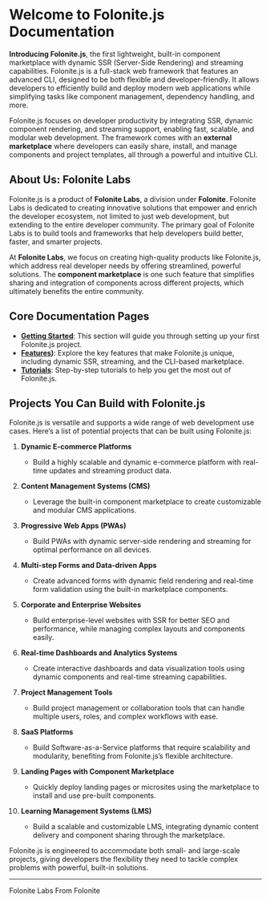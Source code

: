 # Welcome to Folonite.js Documentation

**Introducing Folonite.js**, the first lightweight, built-in component marketplace with dynamic SSR (Server-Side Rendering) and streaming capabilities. Folonite.js is a full-stack web framework that features an advanced CLI, designed to be both flexible and developer-friendly. It allows developers to efficiently build and deploy modern web applications while simplifying tasks like component management, dependency handling, and more.

Folonite.js focuses on developer productivity by integrating SSR, dynamic component rendering, and streaming support, enabling fast, scalable, and modular web development. The framework comes with an **external marketplace** where developers can easily share, install, and manage components and project templates, all through a powerful and intuitive CLI.

## About Us: Folonite Labs

Folonite.js is a product of **Folonite Labs**, a division under **Folonite**. Folonite Labs is dedicated to creating innovative solutions that empower and enrich the developer ecosystem, not limited to just web development, but extending to the entire developer community. The primary goal of Folonite Labs is to build tools and frameworks that help developers build better, faster, and smarter projects.

At **Folonite Labs**, we focus on creating high-quality products like Folonite.js, which address real developer needs by offering streamlined, powerful solutions. The **component marketplace** is one such feature that simplifies sharing and integration of components across different projects, which ultimately benefits the entire community.

## Core Documentation Pages

- **[Getting Started](./getting-started.md)**: This section will guide you through setting up your first Folonite.js project.
- **[Features](features.md))**: Explore the key features that make Folonite.js unique, including dynamic SSR, streaming, and the CLI-based marketplace.
- **[Tutorials](./tutorials.md)**: Step-by-step tutorials to help you get the most out of Folonite.js.

## Projects You Can Build with Folonite.js

Folonite.js is versatile and supports a wide range of web development use cases. Here’s a list of potential projects that can be built using Folonite.js:

1. **Dynamic E-commerce Platforms**
   - Build a highly scalable and dynamic e-commerce platform with real-time updates and streaming product data.
   
2. **Content Management Systems (CMS)**
   - Leverage the built-in component marketplace to create customizable and modular CMS applications.

3. **Progressive Web Apps (PWAs)**
   - Build PWAs with dynamic server-side rendering and streaming for optimal performance on all devices.

4. **Multi-step Forms and Data-driven Apps**
   - Create advanced forms with dynamic field rendering and real-time form validation using the built-in marketplace components.

5. **Corporate and Enterprise Websites**
   - Build enterprise-level websites with SSR for better SEO and performance, while managing complex layouts and components easily.

6. **Real-time Dashboards and Analytics Systems**
   - Create interactive dashboards and data visualization tools using dynamic components and real-time streaming capabilities.

7. **Project Management Tools**
   - Build project management or collaboration tools that can handle multiple users, roles, and complex workflows with ease.

8. **SaaS Platforms**
   - Build Software-as-a-Service platforms that require scalability and modularity, benefiting from Folonite.js’s flexible architecture.

9. **Landing Pages with Component Marketplace**
   - Quickly deploy landing pages or microsites using the marketplace to install and use pre-built components.

10. **Learning Management Systems (LMS)**
    - Build a scalable and customizable LMS, integrating dynamic content delivery and component sharing through the marketplace.

Folonite.js is engineered to accommodate both small- and large-scale projects, giving developers the flexibility they need to tackle complex problems with powerful, built-in solutions.

---

Folonite Labs From Folonite

